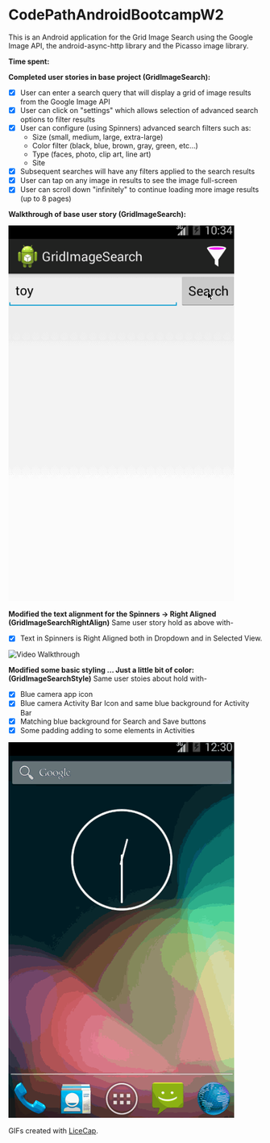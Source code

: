 CodePathAndroidBootcampW2
=========================


This is an Android application for the Grid Image Search using the Google Image API, the android-async-http library and the Picasso image library.

**Time spent:**

**Completed user stories in base project (GridImageSearch):**

- [x] User can enter a search query that will display a grid of image results from the Google Image API
- [x] User can click on "settings" which allows selection of advanced search options to filter results
- [x] User can configure (using Spinners) advanced search filters such as:
    - Size (small, medium, large, extra-large)
    - Color filter (black, blue, brown, gray, green, etc...)
    - Type (faces, photo, clip art, line art)
    - Site
- [x] Subsequent searches will have any filters applied to the search results
- [x] User can tap on any image in results to see the image full-screen
- [x] User can scroll down "infinitely" to continue loading more image results (up to 8 pages)

**Walkthrough of base user story (GridImageSearch):**

![Video Walkthrough](GridImageSearch.gif)

**Modified the text alignment for the Spinners -> Right Aligned (GridImageSearchRightAlign)**
Same user story hold as above with-

- [x] Text in Spinners is Right Aligned both in Dropdown and in Selected View.

![Video Walkthrough](GridImageSearchSpinnerRightAlign.gif)

**Modified some basic styling ... Just a little bit of color: (GridImageSearchStyle)**
Same user stoies about hold with-

- [x] Blue camera app icon
- [x] Blue camera Activity Bar Icon and same blue background for Activity Bar
- [x] Matching blue background for Search and Save buttons
- [x] Some padding adding to some elements in Activities

![Video Walkthrough](GridImageSearchStyle.gif)

GIFs created with [LiceCap](http://www.cockos.com/licecap/).
